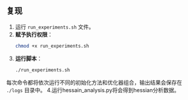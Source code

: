 ## 复现
1. 运行 `run_experiments.sh` 文件。
2. **赋予执行权限**：
   ```bash
   chmod +x run_experiments.sh
   ```
3. **运行脚本**：
   ```bash
   ./run_experiments.sh
   ```

每次命令都将依次运行不同的初始化方法和优化器组合，输出结果会保存在 `./logs` 目录中。
4.运行hessain_analysis.py将会得到hessian分析数据。